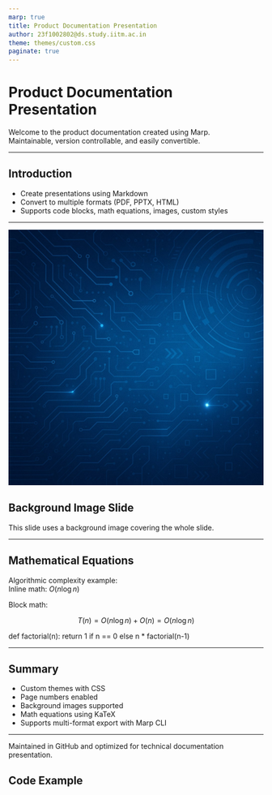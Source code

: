 ```yaml
---
marp: true
title: Product Documentation Presentation
author: 23f1002802@ds.study.iitm.ac.in
theme: themes/custom.css
paginate: true
---
```


<!-- _footer: 23f1002802@ds.study.iitm.ac.in -->

# Product Documentation Presentation

Welcome to the product documentation created using Marp.  
Maintainable, version controllable, and easily convertible.

---

<!-- _backgroundColor: #e0fbfc -->

## Introduction

- Create presentations using Markdown  
- Convert to multiple formats (PDF, PPTX, HTML)  
- Supports code blocks, math equations, images, custom styles

---

![bg cover](images/background.jpg)

## Background Image Slide

This slide uses a background image covering the whole slide.

---

<!-- _class: lead -->
## Mathematical Equations

Algorithmic complexity example:  
Inline math: $O(n \log n)$

Block math:

$$
T(n) = O(n \log n) + O(n) = O(n \log n)
$$

def factorial(n):
return 1 if n == 0 else n * factorial(n-1)

---

## Summary

- Custom themes with CSS  
- Page numbers enabled  
- Background images supported  
- Math equations using KaTeX  
- Supports multi-format export with Marp CLI

---

<footer>Maintained in GitHub and optimized for technical documentation presentation.</footer>



## Code Example

